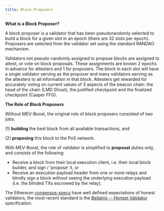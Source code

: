 ```yaml
---
title: Block Proposers
---
```


**What is a Block Proposer?**

A block proposer is a validator that has been pseudorandomly selected to build a block for a given slot in an epoch (there are 32 slots per epoch). Proposers are selected from the validator set using the standard RANDAO mechanism. 

Validators not pseudo-randomly assigned to propose blocks are assigned to attest, or vote on block proposals. These assignments are known 2 epochs in advance for attesters and 1 for proposers. The block in each slot will have a single validator serving as the proposer and many validators serving as the attesters to all information in that block. Attesters get rewarded for accurately voting on current values of 3 aspects of the beacon chain: the head of the chain (LMD Ghost), the justified checkpoint and the finalized checkpoint (Casper FFG). 

**The Role of Block Proposers**

Without MEV-Boost, the original role of block proposers consisted of two jobs: 

(1) **building** the best block from all available transactions, and 

(2) **proposing** this block to the PoS network.

With MEV-Boost, the role of validator is simplified to **proposal** duties only, and consists of the following:

- Receive a block from their local execution client, i.e. their local block builder, and sign / ‘propose’ it, or
- Receive an execution payload header from one or more relays and blindly sign a block without seeing the underlying execution payload (i.e. the blinded TXs escrowed by the relay).

The Ethereum [consensus-specs](https://github.com/ethereum/consensus-specs) have well defined expectations of honest validators, the most recent standard is the [Bellatrix -- Honest Validator](https://github.com/ethereum/consensus-specs/blob/dev/specs/bellatrix/validator.md#bellatrix----honest-validator) specification.